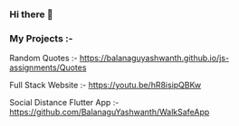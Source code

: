 ### Hi there 👋

<!--
**BalanaguYashwanth/BalanaguYashwanth** is a ✨ _special_ ✨ repository because its `README.md` (this file) appears on your GitHub profile.

Here are some ideas to get you started:

- 🔭 I’m currently working on ...
- 🌱 I’m currently learning ...
- 👯 I’m looking to collaborate on ...
- 🤔 I’m looking for help with ...
- 💬 Ask me about ...
- 📫 How to reach me: ...
- 😄 Pronouns: ...
- ⚡ Fun fact: ...
-->

### My Projects :-

Random Quotes :-
https://balanaguyashwanth.github.io/js-assignments/Quotes

Full Stack Website :-
https://youtu.be/hR8isipQBKw

Social Distance Flutter App :-
https://github.com/BalanaguYashwanth/WalkSafeApp
